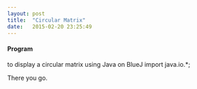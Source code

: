 ```yaml
---
layout: post
title:  "Circular Matrix"
date:   2015-02-20 23:25:49
---
```


#### Program
to display a circular matrix using Java on BlueJ
import java.io.*;


There you go.
